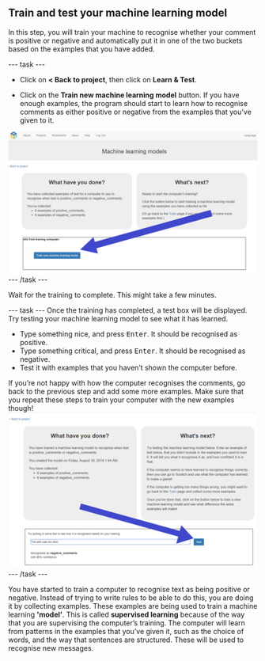 ## Train and test your machine learning model

In this step, you will train your machine to recognise whether your comment is positive or negative and automatically put it in one of the two buckets based on the examples that you have added.

\--- task \---
+ Click on **< Back to project**, then click on **Learn & Test**.

+ Click on the **Train new machine learning model** button. If you have enough examples, the program should start to learn how to recognise comments as either positive or negative from the examples that you’ve given to it.

![Annotation pointing to train new machine learning model button](images/click-train-annotated.png) \--- /task \---

Wait for the training to complete. This might take a few minutes.

\--- task \--- Once the training has completed, a test box will be displayed. Try testing your machine learning model to see what it has learned.
+ Type something nice, and press <kbd>Enter</kbd>. It should be recognised as positive.
+ Type something critical, and press <kbd>Enter</kbd>. It should be recognised as negative.
+ Test it with examples that you haven’t shown the computer before.

If you’re not happy with how the computer recognises the comments, go back to the previous step and add some more examples. Make sure that you repeat these steps to train your computer with the new examples though! ![Annotation pointing to train new machine learning model button](images/test-model-annotated.png) \--- /task \---

You have started to train a computer to recognise text as being positive or negative. Instead of trying to write rules to be able to do this, you are doing it by collecting examples. These examples are being used to train a machine learning **'model'**. This is called **supervised learning** because of the way that you are supervising the computer’s training. The computer will learn from patterns in the examples that you’ve given it, such as the choice of words, and the way that sentences are structured. These will be used to recognise new messages. 
